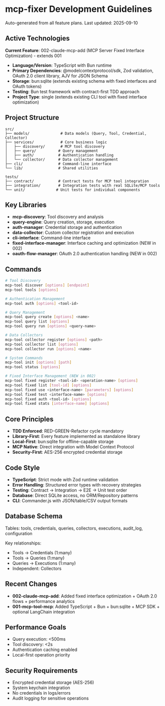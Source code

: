 # mcp-fixer Development Guidelines

Auto-generated from all feature plans. Last updated: 2025-09-10

## Active Technologies

**Current Feature**: 002-claude-mcp-add (MCP Server Fixed Interface Optimization) - extends 001

- **Language/Version**: TypeScript with Bun runtime
- **Primary Dependencies**: @modelcontextprotocol/sdk, Zod validation, OAuth 2.0 client library, AJV for JSON Schema
- **Storage**: bun:sqlite (extends existing schema with fixed interfaces and OAuth tokens)
- **Testing**: Bun test framework with contract-first TDD approach
- **Project Type**: single (extends existing CLI tool with fixed interface optimization)

## Project Structure

```
src/
├── models/              # Data models (Query, Tool, Credential, Collector)
├── services/            # Core business logic
│   ├── discovery/       # MCP tool discovery
│   ├── query/          # Query management
│   ├── auth/           # Authentication handling
│   └── collector/      # Data collector management
├── cli/                # Command-line interface
└── lib/                # Shared utilities

tests/
├── contract/           # Contract tests for MCP tool integration
├── integration/        # Integration tests with real SQLite/MCP tools
└── unit/              # Unit tests for individual components
```

## Key Libraries

- **mcp-discovery**: Tool discovery and analysis
- **query-engine**: Query creation, storage, execution  
- **auth-manager**: Credential storage and authentication
- **data-collector**: Custom collector registration and execution
- **cli-interface**: Command-line interface
- **fixed-interface-manager**: Interface caching and optimization (NEW in 002)
- **oauth-flow-manager**: OAuth 2.0 authentication handling (NEW in 002)

## Commands

```bash
# Tool Discovery
mcp-tool discover [options] [endpoint]
mcp-tool tools [options]

# Authentication Management  
mcp-tool auth [options] <tool-id>

# Query Management
mcp-tool query create [options] <name>
mcp-tool query list [options]  
mcp-tool query run [options] <query-name>

# Data Collectors
mcp-tool collector register [options] <path>
mcp-tool collector list [options]
mcp-tool collector run [options] <name>

# System Commands
mcp-tool init [options] [path]
mcp-tool status [options]

# Fixed Interface Management (NEW in 002)
mcp-tool fixed register <tool-id> <operation-name> [options]
mcp-tool fixed list [tool-id] [options]
mcp-tool fixed use <interface-name> [parameters] [options]
mcp-tool fixed test <interface-name> [options]
mcp-tool fixed auth <tool-id> [options]
mcp-tool fixed stats [interface-name] [options]
```

## Core Principles

- **TDD Enforced**: RED-GREEN-Refactor cycle mandatory
- **Library-First**: Every feature implemented as standalone library
- **Local-First**: bun:sqlite for offline-capable storage
- **MCP Native**: Direct integration with Model Context Protocol
- **Security-First**: AES-256 encrypted credential storage

## Code Style

- **TypeScript**: Strict mode with Zod runtime validation
- **Error Handling**: Structured error types with recovery strategies  
- **Testing**: Contract → Integration → E2E → Unit test order
- **Database**: Direct SQLite access, no ORM/Repository patterns
- **CLI**: Commander.js with JSON/table/CSV output formats

## Database Schema

Tables: tools, credentials, queries, collectors, executions, audit_log, configuration

Key relationships:
- Tools → Credentials (1:many)
- Tools → Queries (1:many)  
- Queries → Executions (1:many)
- Independent: Collectors

## Recent Changes

- **002-claude-mcp-add**: Added fixed interface optimization + OAuth 2.0 flows + performance analytics
- **001-mcp-tool-mcp**: Added TypeScript + Bun + bun:sqlite + MCP SDK + optional LangChain integration

## Performance Goals

- Query execution: <500ms
- Tool discovery: <2s  
- Authentication caching enabled
- Local-first operation priority

## Security Requirements

- Encrypted credential storage (AES-256)
- System keychain integration
- No credentials in logs/errors
- Audit logging for sensitive operations

<!-- MANUAL ADDITIONS START -->
<!-- Add any manual development notes here -->
<!-- MANUAL ADDITIONS END -->